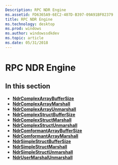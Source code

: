 ```yaml
---
Description: RPC NDR Engine
ms.assetid: FD6365A9-6EC2-407D-B397-09A91BF02379
title: RPC NDR Engine
ms.technology: desktop
ms.prod: windows
ms.author: windowssdkdev
ms.topic: article
ms.date: 05/31/2018
---
```


# RPC NDR Engine

## In this section

-   [**NdrComplexArrayBufferSize**](/windows/desktop/api/Rpcndr/nf-rpcndr-ndrcomplexarraybuffersize)
-   [**NdrComplexArrayMarshall**](/windows/desktop/api/Rpcndr/nf-rpcndr-ndrcomplexarraymarshall)
-   [**NdrComplexArrayUnmarshall**](/windows/desktop/api/Rpcndr/nf-rpcndr-ndrcomplexarrayunmarshall)
-   [**NdrComplexStructBufferSize**](/windows/desktop/api/Rpcndr/nf-rpcndr-ndrcomplexstructbuffersize)
-   [**NdrComplexStructMarshall**](/windows/desktop/api/Rpcndr/nf-rpcndr-ndrcomplexstructmarshall)
-   [**NdrComplexStructUnmarshall**](/windows/desktop/api/Rpcndr/nf-rpcndr-ndrcomplexstructunmarshall)
-   [**NdrComformantArrayBufferSize**](/windows/desktop/api/Rpcndr/nf-rpcndr-ndrconformantarraybuffersize)
-   [**NdrComformantArrayMarshall**](/windows/desktop/api/Rpcndr/nf-rpcndr-ndrconformantarraymarshall)
-   [**NdrSimpleStructBufferSize**](/windows/desktop/api/Rpcndr/nf-rpcndr-ndrsimplestructbuffersize)
-   [**NdrSimpleStructMarshall**](/windows/desktop/api/Rpcndr/nf-rpcndr-ndrsimplestructmarshall)
-   [**NdrSimpleStructUnmarshall**](/windows/desktop/api/Rpcndr/nf-rpcndr-ndrsimplestructunmarshall)
-   [**NdrUserMarshalUnmarshall**](/windows/desktop/api/Rpcndr/nf-rpcndr-ndrusermarshalunmarshall)

 

 



